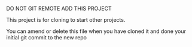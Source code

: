 DO NOT GIT REMOTE ADD THIS PROJECT

This project is for cloning to start other projects.

You can amend or delete this file when you have cloned it and done your initial git commit to the new repo 